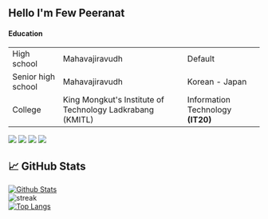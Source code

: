 ## Hello I'm Few Peeranat

#### Education  
<table>
  <tr>
    <td>High school</td>
    <td>Mahavajiravudh</td>
    <td>Default</td>
  </tr>
  <tr>
    <td>Senior high school</td>
    <td>Mahavajiravudh</td>
    <td>Korean - Japan</td>
  </tr>
  <tr>
    <td>College</td>
    <td>King Mongkut's Institute of Technology Ladkrabang (KMITL)</td>
    <td>Information Technology <b>(IT20)<b></td>
  </tr>
<table>  

[<img src="https://img.shields.io/badge/facebook-%231877F2.svg?&style=for-the-badge&logo=facebook&logoColor=white">](https://www.facebook.com/few.mvsk/)
[<img src="https://img.shields.io/badge/instagram-%23E4405F.svg?&style=for-the-badge&logo=instagram&logoColor=white">](https://www.instagram.com/few.localhost/)
[<img src="https://img.shields.io/badge/twitter-%231DA1F2.svg?&style=for-the-badge&logo=twitter&logoColor=white">](https://twitter.com/F49144)
[<img src="https://img.shields.io/badge/Portfolio-%23000000.svg?&style=for-the-badge&logo=microsoft&logoColor=white">](https://peeranat.net/) 


## 📈 GitHub Stats
[![Github Stats](https://github-readme-stats.vercel.app/api?username=EntityKunG&count_private=true&show_icons=true&theme=dark)](https://github.com/anuraghazra/github-readme-stats)
<br />
<img src="http://github-readme-streak-stats.herokuapp.com?user=EntityKunG&theme=dark" alt="streak"/>
<br />
[![Top Langs](https://github-readme-stats.vercel.app/api/top-langs/?username=EntityKunG&theme=dark&layout=compact)](https://github.com/anuraghazra/github-readme-stats)
